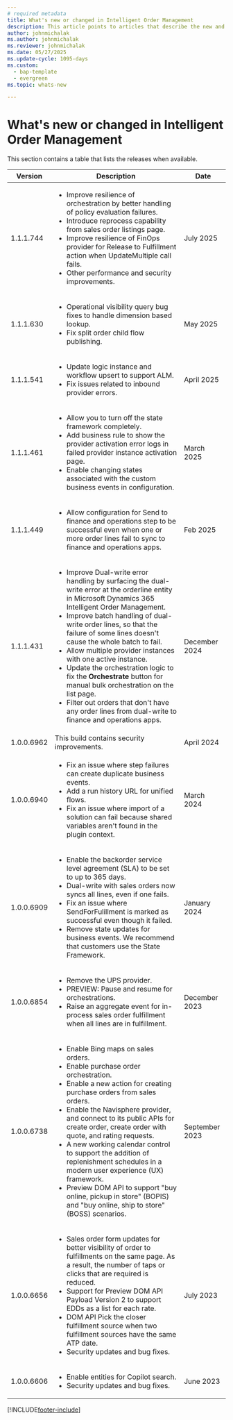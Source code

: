 ```yaml
---
# required metadata
title: What's new or changed in Intelligent Order Management
description: This article points to articles that describe the new and changed features in each release of Intelligent Order Management.
author: johnmichalak
ms.author: johnmichalak
ms.reviewer: johnmichalak
ms.date: 05/27/2025
ms.update-cycle: 1095-days
ms.custom: 
  - bap-template
  - evergreen
ms.topic: whats-new

---
```


# What's new or changed in Intelligent Order Management

This section contains a table that lists the releases when available. 

| Version | Description | Date |
|---------|-------------|------|
| 1.1.1.744 | <ul><li> Improve resilience of orchestration by better handling of policy evaluation failures. <li> Introduce reprocess capability from sales order listings page. <li> Improve resilience of FinOps provider for Release to Fulfillment action when UpdateMultiple call fails. <li>Other performance and security improvements. |July 2025 |
| 1.1.1.630 | <ul><li>Operational visibility query bug fixes to handle dimension based lookup. <li> Fix split order child flow publishing. | May 2025 | 
| 1.1.1.541 | <ul><li>Update logic instance and workflow upsert to support ALM.<li>Fix issues related to inbound provider errors. | April 2025 |
| 1.1.1.461 | <ul><li>Allow you to turn off the state framework completely. <li>Add business rule to show the provider activation error logs in failed provider instance activation page.<li>Enable changing states associated with the custom business events in configuration.| March 2025 |
| 1.1.1.449 | <ul><li>Allow configuration for Send to finance and operations step to be successful even when one or more order lines fail to sync to finance and operations apps. | Feb 2025 |
| 1.1.1.431 | <ul><li>Improve Dual-write error handling by surfacing the dual-write error at the orderline entity in Microsoft Dynamics 365 Intelligent Order Management.</li><li>Improve batch handling of dual-write order lines, so that the failure of some lines doesn't cause the whole batch to fail.</li><li>Allow multiple provider instances with one active instance.</li><li>Update the orchestration logic to fix the **Orchestrate** button for manual bulk orchestration on the list page.</li><li>Filter out orders that don't have any order lines from dual-write to finance and operations apps.</li></ul> | December 2024 |
| 1.0.0.6962 | This build contains security improvements. | April 2024 |
| 1.0.0.6940 | <ul><li>Fix an issue where step failures can create duplicate business events.</li><li>Add a run history URL for unified flows.</li><li>Fix an issue where import of a solution can fail because shared variables aren't found in the plugin context.</li></ul> | March 2024 |
| 1.0.0.6909 | <ul><li>Enable the backorder service level agreement (SLA) to be set to up to 365 days.</li><li>Dual-write with sales orders now syncs all lines, even if one fails.</li><li>Fix an issue where SendForFulillment is marked as successful even though it failed.</li><li>Remove state updates for business events. We recommend that customers use the State Framework.</li></ul> | January 2024 |
| 1.0.0.6854 | <ul><li>Remove the UPS provider.</li><li>PREVIEW: Pause and resume for orchestrations.</li><li>Raise an aggregate event for in-process sales order fulfillment when all lines are in fulfillment.</li></ul> | December 2023 |
| 1.0.0.6738 | <ul><li>Enable Bing maps on sales orders.</li><li>Enable purchase order orchestration.</li><li>Enable a new action for creating purchase orders from sales orders.</li><li>Enable the Navisphere provider, and connect to its public APIs for create order, create order with quote, and rating requests.</li><li>A new working calendar control to support the addition of replenishment schedules in a modern user experience (UX) framework.</li><li>Preview DOM API to support "buy online, pickup in store" (BOPIS) and "buy online, ship to store" (BOSS) scenarios.</li></ul> | September 2023 |
| 1.0.0.6656 | <ul><li>Sales order form updates for better visibility of order to fulfillments on the same page. As a result, the number of taps or clicks that are required is reduced.</li><li>Support for Preview DOM API Payload Version 2 to support EDDs as a list for each rate.</li><li>DOM API Pick the closer fulfillment source when two fulfillment sources have the same ATP date.</li><li>Security updates and bug fixes.</li></ul> | July 2023 |
| 1.0.0.6606 | <ul><li>Enable entities for Copilot search.</li><li>Security updates and bug fixes.</li></ul> | June 2023 |

[!INCLUDE[footer-include](../includes/footer-banner.md)]
